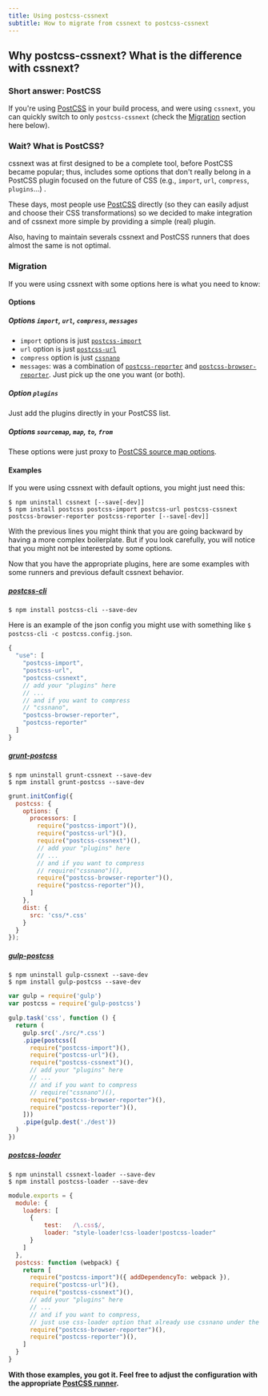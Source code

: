 ```yaml
---
title: Using postcss-cssnext
subtitle: How to migrate from cssnext to postcss-cssnext
---
```


## Why **postcss-cssnext**? What is the difference with **cssnext**?

### Short answer: PostCSS

If you're using [PostCSS](https://github.com/postcss/postcss)
in your build process, and were using `cssnext`,
you can quickly switch to only `postcss-cssnext`
(check the [Migration](#migration) section here below).

### Wait? What is PostCSS?

cssnext was at first designed to be a complete tool, before PostCSS became
popular; thus, includes some options that don't really belong in a PostCSS
plugin focused on the future of CSS
(e.g., `import`, `url`, `compress`, `plugins`...) .

These days, most people use [PostCSS](https://github.com/postcss/postcss)
directly (so they can easily adjust and choose their CSS transformations)
so we decided to make integration and of cssnext more simple by providing a
simple (real) plugin.

Also, having to maintain severals cssnext and PostCSS runners that does almost
the same is not optimal.

### Migration

If you were using cssnext with some options here is what you need to know:

#### Options

##### Options `import`, `url`, `compress`, `messages`

- `import` options is just
  [`postcss-import`](https://github.com/postcss/postcss-import)
- `url` option is just
  [`postcss-url`](https://github.com/postcss/postcss-url)
- `compress` option is just
  [`cssnano`](https://github.com/ben-eb/cssnano)
- `messages`: was a combination of
  [`postcss-reporter`](https://github.com/postcss/postcss-reporter)
  and
  [`postcss-browser-reporter`](https://github.com/postcss/postcss-browser-reporter).
  Just pick up the one you want (or both).

##### Option `plugins`

Just add the plugins directly in your PostCSS list.

##### Options `sourcemap`, `map`, `to`, `from`

These options were just proxy to [PostCSS source map options](https://github.com/postcss/postcss/blob/master/docs/source-maps.md).

#### Examples

If you were using cssnext with default options, you might just need this:

```console
$ npm uninstall cssnext [--save[-dev]]
$ npm install postcss postcss-import postcss-url postcss-cssnext postcss-browser-reporter postcss-reporter [--save[-dev]]
```

With the previous lines you might think that you are going backward by having a
more complex boilerplate. But if you look carefully, you will notice that you
might not be interested by some options.

Now that you have the appropriate plugins, here are some examples with some runners
and previous default cssnext behavior.

##### [postcss-cli](https://www.npmjs.com/package/postcss-cli)

```console
$ npm install postcss-cli --save-dev
```

Here is an example of the json config you might use with something like
``$ postcss-cli -c postcss.config.json``.

```js
{
  "use": [
    "postcss-import",
    "postcss-url",
    "postcss-cssnext",
    // add your "plugins" here
    // ...
    // and if you want to compress
    // "cssnano",
    "postcss-browser-reporter",
    "postcss-reporter"
  ]
}
```

##### [grunt-postcss](https://www.npmjs.com/package/grunt-postcss)

```console
$ npm uninstall grunt-cssnext --save-dev
$ npm install grunt-postcss --save-dev
```

```js
grunt.initConfig({
  postcss: {
    options: {
      processors: [
        require("postcss-import")(),
        require("postcss-url")(),
        require("postcss-cssnext")(),
        // add your "plugins" here
        // ...
        // and if you want to compress
        // require("cssnano")(),
        require("postcss-browser-reporter")(),
        require("postcss-reporter")(),
      ]
    },
    dist: {
      src: 'css/*.css'
    }
  }
});
```

##### [gulp-postcss](https://www.npmjs.com/package/gulp-postcss)

```console
$ npm uninstall gulp-cssnext --save-dev
$ npm install gulp-postcss --save-dev
```

```js
var gulp = require('gulp')
var postcss = require('gulp-postcss')

gulp.task('css', function () {
  return (
    gulp.src('./src/*.css')
    .pipe(postcss([
      require("postcss-import")(),
      require("postcss-url")(),
      require("postcss-cssnext")(),
      // add your "plugins" here
      // ...
      // and if you want to compress
      // require("cssnano")(),
      require("postcss-browser-reporter")(),
      require("postcss-reporter")(),
    ]))
    .pipe(gulp.dest('./dest'))
  )
})
```

##### [postcss-loader](https://www.npmjs.com/package/postcss-loader)

```console
$ npm uninstall cssnext-loader --save-dev
$ npm install postcss-loader --save-dev
```

```js
module.exports = {
  module: {
    loaders: [
      {
          test:   /\.css$/,
          loader: "style-loader!css-loader!postcss-loader"
      }
    ]
  },
  postcss: function (webpack) {
    return [
      require("postcss-import")({ addDependencyTo: webpack }),
      require("postcss-url")(),
      require("postcss-cssnext")(),
      // add your "plugins" here
      // ...
      // and if you want to compress,
      // just use css-loader option that already use cssnano under the hood
      require("postcss-browser-reporter")(),
      require("postcss-reporter")(),
    ]
  }
}
```

**With those examples, you got it.
Feel free to adjust the configuration with the appropriate
[PostCSS runner](/setup/#usage).**
